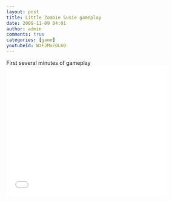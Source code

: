 ```yaml
---
layout: post
title: Little Zombie Susie gameplay
date: 2009-11-09 04:01
author: admin
comments: true
categories: [game]
youtubeId: WzFJMvE0L60
---
```


First several minutes of gameplay <br /><object width="425" height="344"><param name="movie" value="//www.youtube.com/v/RQPOnuLiXIw&amp;hl=en&amp;fs=1&amp;"><param name="allowFullScreen" value="true"><param name="allowscriptaccess" value="always"><embed src="//www.youtube.com/v/RQPOnuLiXIw&amp;hl=en&amp;fs=1&amp;" type="application/x-shockwave-flash" allowscriptaccess="always" allowfullscreen="true" width="425" height="344"></embed></object>
